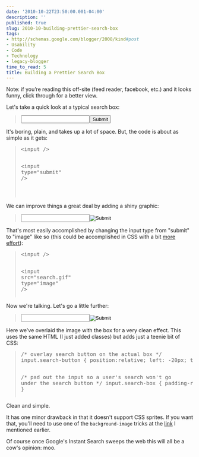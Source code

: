 ```yaml
---
date: '2010-10-22T23:50:00.001-04:00'
description: ''
published: true
slug: 2010-10-building-prettier-search-box
tags:
- http://schemas.google.com/blogger/2008/kind#post
- Usability
- Code
- Technology
- legacy-blogger
time_to_read: 5
title: Building a Prettier Search Box
---
```



Note: if you’re reading this off-site (feed reader, facebook, etc.) and it looks funny, click through for a better view.

Let's take a quick look at a typical search box:
<blockquote> 

<input /><input type="submit" />
</blockquote>

It's boring, plain, and takes up a lot of space. But, the code is about as simple as it gets:
<blockquote>   <pre class="csharpcode"><span class="kwrd">&lt;</span><span class="html">input</span> <span class="kwrd">/&gt;

&lt;</span><span class="html">input</span> <span class="attr">type</span><span class="kwrd">=&quot;submit&quot;</span> <span class="kwrd">/&gt;

</span></pre>
</blockquote>


We can improve things a great deal by adding a shiny graphic:

<blockquote>


<input /><input src="http://lh4.ggpht.com/_IKD9WtY5kxU/TMJXvFRpXzI/AAAAAAAABG4/DU79z1bP4WU/search.gif" type="image" />
</blockquote>


That's most easily accomplished by changing the input type from &quot;submit&quot; to &quot;image&quot; like so (this could be accomplished in CSS with a bit <a href="http://stackoverflow.com/q/195632/29">more effort</a>): 

<blockquote>
  <pre class="csharpcode"><span class="kwrd">&lt;</span><span class="html">input</span> <span class="kwrd">/&gt;

&lt;</span><span class="html">input</span> <span class="attr">src</span><span class="kwrd">=&quot;search.gif&quot;</span> <span class="attr">type</span><span class="kwrd">=&quot;image&quot;</span> <span class="kwrd">/&gt;</span></pre>
</blockquote>


Now we're talking. Let's go a little further:

<blockquote>


<input class="post-example-input" /><input class="post-example-go" src="http://www.bing.com/siteowner/s/siteowner/Spyglass_16x16.gif" type="image" />
</blockquote>


Here we've overlaid the image with the box for a very clean effect. This uses the same HTML (I just added classes) but adds just a teenie bit of CSS:

<blockquote>
  <pre class="csharpcode"><span class="rem">/* overlay search button on the actual box */</span>
input.search-button { position:relative; left: -20px; top:1px } 

<span class="rem">/* pad out the input so a user's search won't go under the search button */</span>
input.search-box { padding-right:20px; }</pre>
</blockquote>


Clean and simple. 


It has one minor drawback in that it doesn't support CSS sprites. If you want that, you'll need to use one of the <code>background-image</code> tricks at the <a href="http://stackoverflow.com/q/195632/29">link</a> I mentioned earlier.


Of course once Google's Instant Search sweeps the web this will all be a cow's opinion: moo.